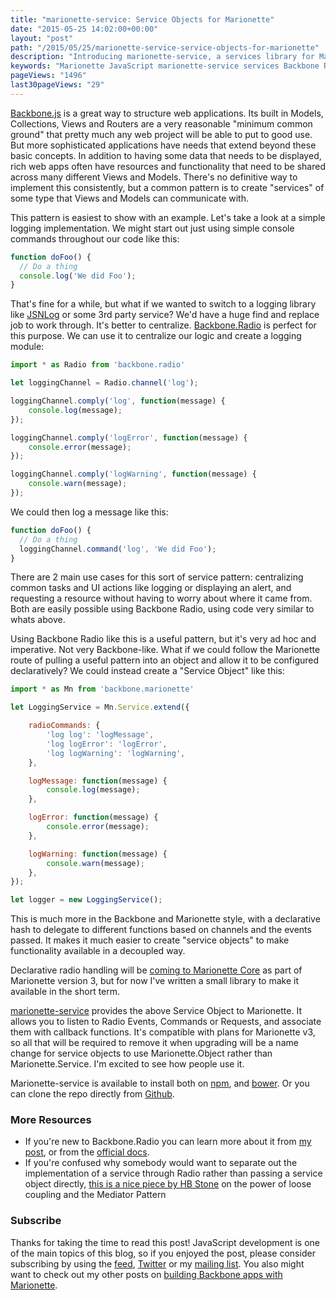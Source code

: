 ```yaml
---
title: "marionette-service: Service Objects for Marionette"
date: "2015-05-25 14:02:00+00:00"
layout: "post"
path: "/2015/05/25/marionette-service-service-objects-for-marionette"
description: "Introducing marionette-service, a services library for Marionette apps"
keywords: "Marionette JavaScript marionette-service services Backbone Radio"
pageViews: "1496"
last30pageViews: "29"
---
```


[Backbone.js][backbone] is a great way to structure web applications.  Its built in Models, Collections, Views and Routers are a very reasonable "minimum common ground" that pretty much any web project will be able to put to good use.  But more sophisticated applications have needs that extend beyond these basic concepts.  In addition to having some data that needs to be displayed, rich web apps often have resources and functionality that need to be shared across many different Views and Models.  There's no definitive way to implement this consistently, but a common pattern is to create "services" of some type that Views and Models can communicate with.   

This pattern is easiest to show with an example.  Let's take a look at a simple logging implementation.  We might start out just using simple console commands throughout our code like this:

```javascript
function doFoo() {
  // Do a thing
  console.log('We did Foo');
}
```

That's fine for a while, but what if we wanted to switch to a logging library like [JSNLog][jsnlog] or some 3rd party service?  We'd have a huge find and replace job to work through.  It's better to centralize.  [Backbone.Radio][radiodocs] is perfect for this purpose.  We can use it to centralize our logic and create a logging module:

```javascript
import * as Radio from 'backbone.radio'

let loggingChannel = Radio.channel('log');

loggingChannel.comply('log', function(message) {
    console.log(message);
});

loggingChannel.comply('logError', function(message) {
    console.error(message);
});

loggingChannel.comply('logWarning', function(message) {
    console.warn(message);
});
```

We could then log a message like this:

```javascript
function doFoo() {
  // Do a thing
  loggingChannel.command('log', 'We did Foo');
}
```

There are 2 main use cases for this sort of service pattern: centralizing common tasks and UI actions like logging or displaying an alert, and requesting a resource without having to worry about where it came from.  Both are easily possible using Backbone Radio, using code very similar to whats above.

Using Backbone Radio like this is a useful pattern, but it's very ad hoc and imperative.  Not very Backbone-like.  What if we could follow the Marionette route of pulling a useful pattern into an object and allow it to be configured declaratively?  We could instead create a "Service Object" like this:

```javascript
import * as Mn from 'backbone.marionette'

let LoggingService = Mn.Service.extend({

    radioCommands: {
        'log log': 'logMessage',
        'log logError': 'logError',
        'log logWarning': 'logWarning',
    },

    logMessage: function(message) {
        console.log(message);
    },

    logError: function(message) {
        console.error(message);
    },

    logWarning: function(message) {
        console.warn(message);
    },
});

let logger = new LoggingService();
```

This is much more in the Backbone and Marionette style, with a declarative hash to delegate to different functions based on channels and the events passed.  It makes it much easier to create "service objects" to make functionality available in a decoupled way.

Declarative radio handling will be [coming to Marionette Core][mnradioevents] as part of Marionette version 3, but for now I've written a small library to make it available in the short term.  

[marionette-service][marionetteservice] provides the above Service Object to Marionette.  It allows you to listen to Radio Events, Commands or Requests, and associate them with callback functions.  It's compatible with plans for Marionette v3, so all that will be required to remove it when upgrading will be a name change for service objects to use Marionette.Object rather than Marionette.Service. I'm excited to see how people use it.

Marionette-service is available to install both on [npm][npm], and [bower][bower].  Or you can clone the repo directly from [Github][marionetteservice].


### More Resources

- If you're new to Backbone.Radio you can learn more about it from [my post][radioexplained], or from the [official docs][radiodocs].
- If you're confused why somebody would want to separate out the implementation of a service through Radio rather than passing a service object directly, [this is a nice piece by HB Stone][stone] on the power of loose coupling and the Mediator Pattern


### Subscribe

Thanks for taking the time to read this post!  JavaScript development is one of the main topics of this blog, so if you enjoyed the post, please consider subscribing by using the [feed](http://feedpress.me/benmccormick), [Twitter](http://twitter.com/benmccormickorg) or my [mailing list](http://eepurl.com/WFYon). You also might want to check out my other posts on [building Backbone apps with Marionette][marionetteexplained].

[jsnlog]: http://js.jsnlog.com/
[marionetteservice]: https://github.com/benmccormick/marionette-service
[backbone]: http://backbonejs.org/
[mnradioevents]: https://github.com/marionettejs/backbone.marionette/pull/2431
[npm]: https://www.npmjs.com/package/marionette-service
[bower]: http://bower.io/search/?q=marionette%20service
[marionetteexplained]: http://benmccormick.org/marionette-explained/
[radioexplained]: http://benmccormick.org/2015/01/26/backbone-radio/
[radiodocs]: https://github.com/marionettejs/backbone.radio
[stone]: http://arguments.callee.info/2009/05/18/javascript-design-patterns--mediator/
